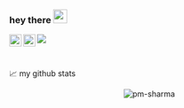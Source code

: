 ### hey there <img src="https://media.giphy.com/media/hvRJCLFzcasrR4ia7z/giphy.gif" width="25px" height="25px" >

<a href="https://www.linkedin.com/in/pm-sharma/">
  <img align="left" alt="Purushottam's LinkedIN" width="22px" src="https://raw.githubusercontent.com/peterthehan/peterthehan/master/assets/linkedin.svg" />
</a>
<a href="https://twitter.com/Pmsharma73">
  <img align="left" alt="Purushottam Sharma | Twitter" width="22px" src="https://raw.githubusercontent.com/peterthehan/peterthehan/master/assets/twitter.svg" />
</a>

![](https://visitor-badge.glitch.me/badge?page_id=pm-sharma.pm-sharma)

<br />




📈 my github stats

<p align="center"> <img src="https://github-readme-stats.vercel.app/api?username=pm-sharma&show_icons=true&theme=gotham" alt="pm-sharma" />




